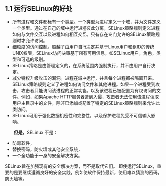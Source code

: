 ## 1.1 运行SELinux的好处

* 所有进程和文件都标有一个类型。一个类型为进程定义一个域，并为文件定义一个类型。通过在自己的域中运行进程彼此分离，SELinux策略规则定义进程如何与文件交互以及进程如何相互交互。只有存在专门允许的SELinux策略规则时才允许访问。
* 细粒度的访问控制。超越了由用户自行决定并基于Linux用户和组ID的传统UNIX权限，SELinux访问决策基于所有可用信息，如SELinux用户，角色，类型和可选的级别。
* SELinux策略是由管理定义的，在系统范围内强制执行，并不由用户自行决定。
* 减少特权升级攻击的漏洞。进程在域中运行，并且每个进程都被隔离开来。 SELinux策略规则定义了进程如何访问文件和其他进程。如果一个进程受到攻击，攻击者只能访问该进程的正常功能。以及该进程已被配置为有权访问的文件。例如，如果Apache HTTP服务器遭到入侵，攻击者无法使用该进程读取用户主目录中的文件，除非已添加或配置了特定的SELinux策略规则来允许此类访问。
* SELinux可用于强化数据机密性和完整性，以及保护进程免受不可信输入影响。

&emsp;&emsp;**但是**，SELinux 不是：

* 防毒软件，
* 替换密码，防火墙或其他安全系统，
* 一个全功能于一身的安全解决方案。

SELinux旨在加强现有的安全解决方案，而不是取代它们。 即使运行SELinux，重要的是要继续遵循良好的安全实践，例如使软件保持最新，使用难以猜测的密码，防火墙等。

